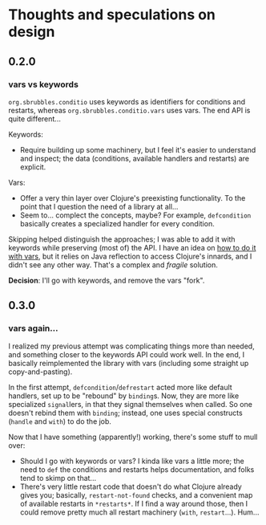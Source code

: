 # Thoughts and speculations on design

## 0.2.0

### vars vs keywords

`org.sbrubbles.conditio` uses keywords as identifiers for conditions and restarts, whereas `org.sbrubbles.conditio.vars` uses vars. The end API is quite different...

Keywords:
* Require building up some machinery, but I feel it's easier to understand and inspect; the data (conditions, available handlers and restarts) are explicit.

Vars:
* Offer a very thin layer over Clojure's preexisting functionality. To the point that I question the need of a library at all...
* Seem to... complect the concepts, maybe? For example, `defcondition` basically creates a specialized handler for every condition. 

Skipping helped distinguish the approaches; I was able to add it with keywords while preserving (most of) the API. I have an idea on [how to do it with vars](https://github.com/hanjos/conditio-clj/commit/aa5ccff07ea56b0cf00015463701efd74df981fd), but it relies on Java reflection to access Clojure's innards, and I didn't see any other way. That's a complex and _fragile_ solution.

**Decision**: I'll go with keywords, and remove the vars "fork".

## 0.3.0

### vars again...

I realized my previous attempt was complicating things more than needed, and something closer to the keywords API could work well. In the end, I basically reimplemented the library with vars (including some straight up copy-and-pasting).

In the first attempt, `defcondition`/`defrestart` acted more like default handlers, set up to be "rebound" by `binding`s. Now, they are more like specialized `signal`lers, in that they signal themselves when called. So one doesn't rebind them with `binding`; instead, one uses special constructs (`handle` and `with`) to do the job.

Now that I have something (apparently!) working, there's some stuff to mull over:
* Should I go with keywords or vars? I kinda like vars a little more; the need to `def` the conditions and restarts helps documentation, and folks tend to skimp on that...
* There's very little restart code that doesn't do what Clojure already gives you; basically, `restart-not-found` checks, and a convenient map of available restarts in `*restarts*`. If I find a way around those, then I could remove pretty much all restart machinery (`with`, `restart`...). Hum...

